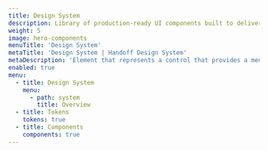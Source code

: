 ```yaml
---
title: Design System
description: Library of production-ready UI components built to deliver consistency, accessibility, and scalability across every digital experience.
weight: 5
image: hero-components
menuTitle: 'Design System'
metaTitle: 'Design System | Handoff Design System'
metaDescription: 'Element that represents a control that provides a menu of options, collection of UI components used.'
enabled: true
menu:
  - title: Design System
    menu:
      - path: system
        title: Overview
  - title: Tokens
    tokens: true
  - title: Components
    components: true
---
```

